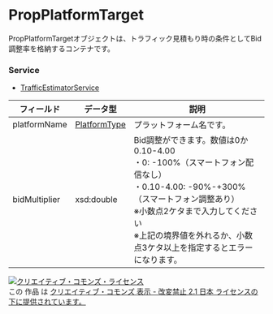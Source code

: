 # PropPlatformTarget
PropPlatformTargetオブジェクトは、トラフィック見積もり時の条件としてBid調整率を格納するコンテナです。
### Service
+ [TrafficEstimatorService](../services/TrafficEstimatorService.md)

| フィールド | データ型 | 説明 | 
|---|---|---|
| platformName| <a href="../data/PlatformType.md">PlatformType</a>| プラットフォーム名です。 |
| bidMultiplier| xsd:double| Bid調整ができます。数値は0か0.10-4.00<br>・0: -100%（スマートフォン配信なし）<br>・0.10-4.00: -90%-+300%（スマートフォン調整あり）<br>※小数点2ケタまで入力してください<br>※上記の境界値を外れるか、小数点3ケタ以上を指定するとエラーになります。 |
<a rel="license" href="http://creativecommons.org/licenses/by-nd/2.1/jp/"><img alt="クリエイティブ・コモンズ・ライセンス" style="border-width:0" src="https://i.creativecommons.org/l/by-nd/2.1/jp/88x31.png" /></a><br />この 作品 は <a rel="license" href="http://creativecommons.org/licenses/by-nd/2.1/jp/">クリエイティブ・コモンズ 表示 - 改変禁止 2.1 日本 ライセンスの下に提供されています。</a>
